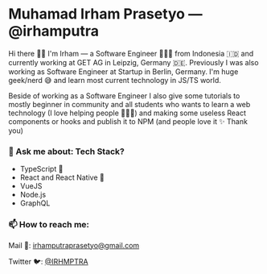 # Muhamad Irham Prasetyo — @irhamputra

Hi there 👋🏼 I'm Irham — a Software Engineer 👨🏻‍💻 from Indonesia 🇮🇩 and currently working at GET AG in Leipzig, Germany 🇩🇪. Previously I was also working as Software Engineer at Startup in Berlin, Germany. I'm huge geek/nerd 😅 and learn most current technology in JS/TS world. 

Beside of working as a Software Engineer I also give some tutorials to mostly beginner in community and all students who wants to learn a web technology (I love helping people 🙋🏻‍♂️) and making some useless React components or hooks and publish it to NPM (and people love it ✨ Thank you)

### 💬 Ask me about: Tech Stack?
* TypeScript 🖤
* React and React Native 💝
* VueJS
* Node.js
* GraphQL

### 📫 How to reach me:
Mail 📩: irhamputraprasetyo@gmail.com

Twitter 🐦: [@IRHMPTRA](https://twitter.com/irhmptra)


<!--
**irhamputra/irhamputra** is a ✨ _special_ ✨ repository because its `README.md` (this file) appears on your GitHub profile.

Here are some ideas to get you started:

- 🔭 I’m currently working on ...
- 🌱 I’m currently learning ...
- 👯 I’m looking to collaborate on ...
- 🤔 I’m looking for help with ...
- 💬 Ask me about ...
- 📫 How to reach me: ...
- 😄 Pronouns: ...
- ⚡ Fun fact: ...
-->
